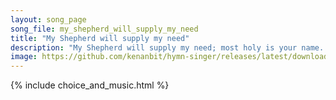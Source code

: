 ```yaml
---
layout: song_page
song_file: my_shepherd_will_supply_my_need
title: "My Shepherd will supply my need"
description: "My Shepherd will supply my need; most holy is your name. In pastures fresh you make me feed, beside the living stream. You bring my wand'ring spirit b... christian 4part acapella 3verse arrbykenan textbyother"
image: https://github.com/kenanbit/hymn-singer/releases/latest/download/my_shepherd_will_supply_my_need-trad.png
---
```


{% include choice_and_music.html %}